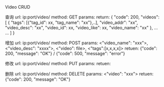 Video CRUD

查询
url: ip:port/video/
method: GET
params: 
return: 
    {
        "code": 200,
        "videos": [
            {
                "tags": [{"tag_id": xx, "tag_name": "xx"},..],
                "video_addr": "xx",
                "video_desc": "xx",
                "video_id": xx,
                "video_like": xx,
                "video_name": "xx"
            },
            ... ...
        ]
    }

增加
url: ip:port/video/
method: POST
params: <"video_name": "xxx">, <"video_desc": "xxxx">, <"video": file>, <"tags":[x,x,x,x]>
retuen: {"code": 200, "message": "OK"} / {"code": 500, "message": "error"}

修改
url: ip:port/video/
method: PUT
params: 
retuen: 

删除
url: ip:port/video/
method: DELETE
params: <"video": "xxx">
retuen: {"code": 200, "message": "OK"}